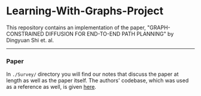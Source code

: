 # Learning-With-Graphs-Project
This repository contains an implementation of the paper, "GRAPH-CONSTRAINED DIFFUSION FOR END-TO-END  PATH PLANNING" by Dingyuan Shi et. al. 

---

### Paper
In ```./Survey/``` directory you will find our notes that discuss the paper at length as well as the paper itself. The authors' codebase, which was used as a reference as well, is given [here](https://github.com/dingyuan-shi/Graph-Diffusion-Planning).

